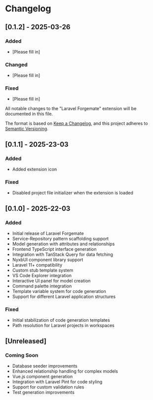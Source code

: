 # Changelog

## [0.1.2] - 2025-03-26

### Added
- [Please fill in]

### Changed
- [Please fill in]

### Fixed
- [Please fill in]

All notable changes to the "Laravel Forgemate" extension will be documented in this file.

The format is based on [Keep a Changelog](https://keepachangelog.com/en/1.0.0/),
and this project adheres to [Semantic Versioning](https://semver.org/spec/v2.0.0.html).

## [0.1.1] - 2025-23-03

### Added

- Added extension icon

### Fixed

- Disabled project file initializer when the extension is loaded

## [0.1.0] - 2025-22-03

### Added

- Initial release of Laravel Forgemate
- Service-Repository pattern scaffolding support
- Model generation with attributes and relationships
- Frontend TypeScript interface generation
- Integration with TanStack Query for data fetching
- NyxbUI component library support
- Laravel 11+ compatibility
- Custom stub template system
- VS Code Explorer integration
- Interactive UI panel for model creation
- Command palette integration
- Template variable system for code generation
- Support for different Laravel application structures

### Fixed

- Initial stabilization of code generation templates
- Path resolution for Laravel projects in workspaces

## [Unreleased]

### Coming Soon

- Database seeder improvements
- Enhanced relationship handling for complex models
- Vue.js component generation
- Integration with Laravel Pint for code styling
- Support for custom validation rules
- Test generation improvements

```

```
